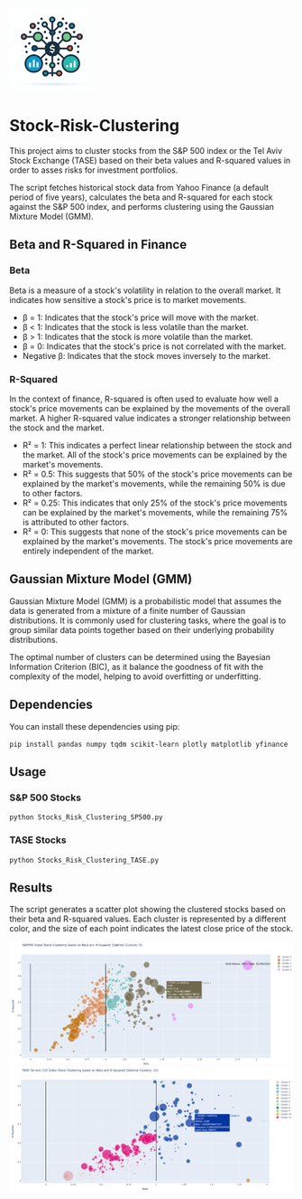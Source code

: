 <img src="icon.webp" width="150" alt="alt text">

# Stock-Risk-Clustering
This project aims to cluster stocks from the S&P 500 index or the Tel Aviv Stock Exchange (TASE) based on their beta values and R-squared values in order to asses risks for investment portfolios.  
   
The script fetches historical stock data from Yahoo Finance (a default period of five years), calculates the beta and R-squared for each stock against the S&P 500 index, and performs clustering using the Gaussian Mixture Model (GMM).    

## Beta and R-Squared in Finance

### Beta
Beta is a measure of a stock's volatility in relation to the overall market. It indicates how sensitive a stock's price is to market movements.

* β = 1: Indicates that the stock's price will move with the market.   
* β < 1: Indicates that the stock is less volatile than the market.   
* β > 1: Indicates that the stock is more volatile than the market.   
* β = 0: Indicates that the stock's price is not correlated with the market.   
* Negative β: Indicates that the stock moves inversely to the market.   

### R-Squared
In the context of finance, R-squared is often used to evaluate how well a stock's price movements can be explained by the movements of the overall market. A higher R-squared value indicates a stronger relationship between the stock and the market.

* R² = 1: This indicates a perfect linear relationship between the stock and the market. All of the stock's price movements can be explained by the market's movements.   
* R² = 0.5: This suggests that 50% of the stock's price movements can be explained by the market's movements, while the remaining 50% is due to other factors.   
* R² = 0.25: This indicates that only 25% of the stock's price movements can be explained by the market's movements, while the remaining 75% is attributed to other factors.   
* R² = 0: This suggests that none of the stock's price movements can be explained by the market's movements. The stock's price movements are entirely independent of the market.   

## Gaussian Mixture Model (GMM)
Gaussian Mixture Model (GMM) is a probabilistic model that assumes the data is generated from a mixture of a finite number of Gaussian distributions. It is commonly used for clustering tasks, where the goal is to group similar data points together based on their underlying probability distributions.    

The optimal number of clusters can be determined using the Bayesian Information Criterion (BIC), as it balance the goodness of fit with the complexity of the model, helping to avoid overfitting or underfitting.

## Dependencies

You can install these dependencies using pip:

```
pip install pandas numpy tqdm scikit-learn plotly matplotlib yfinance
```

## Usage

### S&P 500 Stocks

```
python Stocks_Risk_Clustering_SP500.py
```

### TASE Stocks

```
python Stocks_Risk_Clustering_TASE.py
```


## Results

The script generates a scatter plot showing the clustered stocks based on their beta and R-squared values. Each cluster is represented by a different color, and the size of each point indicates the latest close price of the stock.

<img src="SP500_example.png" width="800" alt="alt text">
<img src="TASE_example.png" width="800" alt="alt text">

